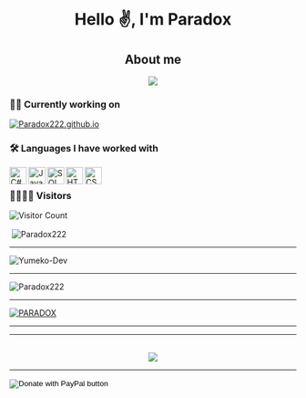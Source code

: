 <h1 align="center">Hello ✌️, I'm Paradox</h1>
<h2 align="center">About me</h2>

<p align="center"><img src="https://readme-typing-svg.herokuapp.com?size=16&center=true&vCenter=true&width=480&lines=Student+developer...;Hacking+apprentice..."></p>



### 👨‍💻 Currently working on
[![Paradox222.github.io](https://github-readme-stats.vercel.app/api/pin/?username=Paradox222&repo=Yumeko-Dev.github.io&q=2022&theme=radical)](https://github.com/Paradox222/Paradox222.github.io)

### 🛠 Languages I have worked with

<img align="left" alt="C#" width="30px" src="https://user-images.githubusercontent.com/45857590/149463605-b881c82f-904c-4747-b44c-bf0fe7b5e4a3.png" />
<img align="left" alt="JavaScript" width="30px" src="https://user-images.githubusercontent.com/45857590/149464190-823698f3-378c-4896-9161-dabc77b02ad1.png" />
<img align="left" alt="SQL" width="30px" src="https://user-images.githubusercontent.com/45857590/149464271-9e8facd8-274c-4d7f-a2db-400a3baad77e.png" />
<img align="left" alt="HTML" width="30px" src="https://user-images.githubusercontent.com/45857590/149464548-00432e48-1b7c-411b-b51f-fde86643ceb2.png" />
<img align="left" alt="CSS" width="30px" src="https://user-images.githubusercontent.com/45857590/149464550-9c2360fb-8a7e-41fa-9a27-82e09bc58ffa.png" />

<br/>

### 👨‍👩‍👧‍👦 Visitors

![Visitor Count](https://profile-counter.glitch.me/Paradox222/count.svg)



<p>&nbsp;<img align="center" src="https://github-readme-stats.vercel.app/api?username=Paradox222&count_private=true&show_icons=true?theme=buefy&locale=en" alt="Paradox222" /></p>

---

<p><img align="center" src="https://github-readme-streak-stats.herokuapp.com/?user=Paradox222&theme=default&locale=en" alt="Yumeko-Dev" /></p>

---

<p><img align="center" src="https://github-readme-stats.vercel.app/api/top-langs/?username=Paradox222&layout=compact&count_private=true&locale=fr" alt="Paradox222" /></p>

---

<p align="left"> <a href="https://github.com/ryo-ma/github-profile-trophy"><img src="https://github-profile-trophy.vercel.app/?username=Paradox222&title=Commit&title=Repositories" alt="PARADOX" /></a> </p>

---


---  

<p align="center"><br>
  <a href="https://github.com/Enum0x539">
    <img src="https://discord.c99.nl/widget/theme-3/807991177735307304.png"/>
     </a>
</p>

--- 




[discord]: https://discord.gg/BcvzagxZff

<form action="https://www.paypal.com/donate" method="post" target="_top">
<input type="hidden" name="hosted_button_id" value="MZ3HTWZU8HE3S" />
<input type="image" src="https://panels-images.twitch.tv/panel-108951114-image-ce56e770-ae88-4e2c-b07e-b65fded45367" border="0" name="submit" title="PayPal - The safer, easier way to pay online!" alt="Donate with PayPal button" />
<img alt="" border="0" src="https://www.paypal.com/fr_FR/i/scr/pixel.gif" width="1" height="1" />
</form>
